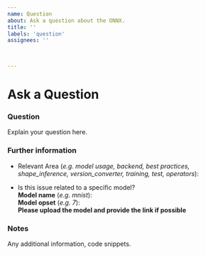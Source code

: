 ```yaml
---
name: Question
about: Ask a question about the ONNX.
title: ''
labels: 'question'
assignees: ''

 

---
```

# Ask a Question

### Question
Explain your question here.

### Further information
- Relevant Area (*e.g. model usage, backend, best practices, shape_inference, version_converter, training, test, operators*): 

- Is this issue related to a specific model?  
**Model name** (*e.g. mnist*):  
**Model opset** (*e.g. 7*):  
**Please upload the model and provide the link if possible**

### Notes
Any additional information, code snippets.
